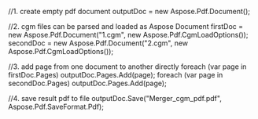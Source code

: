 
//1. create empty pdf document
outputDoc = new Aspose.Pdf.Document();

//2. cgm files can be parsed and loaded as Aspose Document
firstDoc = new Aspose.Pdf.Document("1.cgm", new Aspose.Pdf.CgmLoadOptions());
secondDoc = new Aspose.Pdf.Document("2.cgm", new Aspose.Pdf.CgmLoadOptions());

//3. add page from one document to another directly
foreach (var page in firstDoc.Pages)
    outputDoc.Pages.Add(page);
foreach (var page in secondDoc.Pages)
    outputDoc.Pages.Add(page);

//4. save result pdf to file
outputDoc.Save("Merger_cgm_pdf.pdf", Aspose.Pdf.SaveFormat.Pdf);
